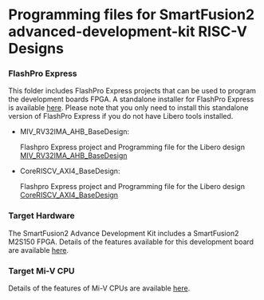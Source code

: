 # Programming files for SmartFusion2 advanced-development-kit RISC-V Designs 

### FlashPro Express
This folder includes FlashPro Express projects that can be used to program the development boards FPGA. 
A standalone installer for FlashPro Express is available [here](http://www.microsemi.com/products/fpga-soc/design-resources/programming/flashpro#software). 
Please note that you only need to install this standalone version of FlashPro Express if you do not have Libero tools installed.

* MIV_RV32IMA_AHB_BaseDesign:

   Flashpro Express project and Programming file for the Libero design [MIV_RV32IMA_AHB_BaseDesign](https://github.com/RISCV-on-Microsemi-FPGA/SmartFusion2-Advanced-Dev-Kit/tree/master/Modify_The_FPGA_Design)
* CoreRISCV_AXI4_BaseDesign:

   Flashpro Express project and Programming file for the Libero design [CoreRISCV_AXI4_BaseDesign](https://github.com/RISCV-on-Microsemi-FPGA/SmartFusion2-Advanced-Dev-Kit/tree/master/Modify_The_FPGA_Design)

### Target Hardware
The SmartFusion2 Advance Development Kit includes a SmartFusion2 M2S150 FPGA. Details of the features available for this development board are available [here](https://www.microsemi.com/products/fpga-soc/design-resources/dev-kits/smartfusion2/smartfusion2-advanced-development-kit).

### Target Mi-V CPU
Details of the features of Mi-V CPUs are available [here](https://github.com/RISCV-on-Microsemi-FPGA/CPUs).

